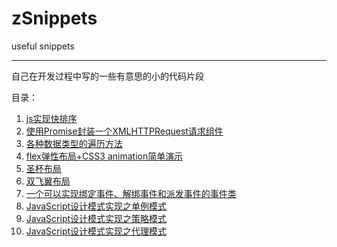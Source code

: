# zSnippets
useful snippets
***
自己在开发过程中写的一些有意思的小的代码片段

目录：

1. [js实现快排序](quick-sort.js)
2. [使用Promise封装一个XMLHTTPRequest请求组件](request.js)
3. [各种数据类型的遍历方法](iterator.js)
4. [flex弹性布局+CSS3 animation简单演示](flex.html)
5. [圣杯布局](grail-layout.html)
6. [双飞翼布局](sfy-layout.html)
7. [一个可以实现绑定事件、解绑事件和派发事件的事件类](Event.js)
8. [JavaScript设计模式实现之单例模式](singleton.js)
9. [JavaScript设计模式实现之策略模式](strategy.js)
10. [JavaScript设计模式实现之代理模式](proxy.js)
